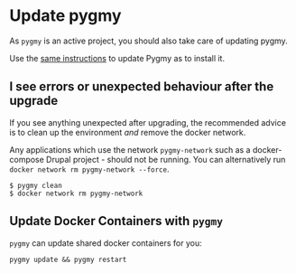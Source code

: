 # Update pygmy

As `pygmy` is an active project, you should also take care of updating pygmy.

Use the [same instructions](./installation.md) to update Pygmy as to install it. 

## I see errors or unexpected behaviour after the upgrade

If you see anything unexpected after upgrading, the recommended advice is to clean up the environment _and_ remove the docker network.

Any applications which use the network `pygmy-network` such as a docker-compose Drupal project - should not be running. You can alternatively run `docker network rm pygmy-network --force`.

```console
$ pygmy clean
$ docker network rm pygmy-network
```

## Update Docker Containers with `pygmy`

`pygmy` can update shared docker containers for you:

    pygmy update && pygmy restart
